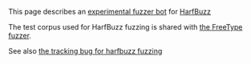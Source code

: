 This page describes an [experimental fuzzer bot](http://104.154.55.176/) for [HarfBuzz](harfbuzz.org)

The test corpus used for HarfBuzz fuzzing is shared with [the FreeType fuzzer](../freetype/README.md).

See also [the tracking bug for harfbuzz fuzzing](https://github.com/behdad/harfbuzz/issues/139)


